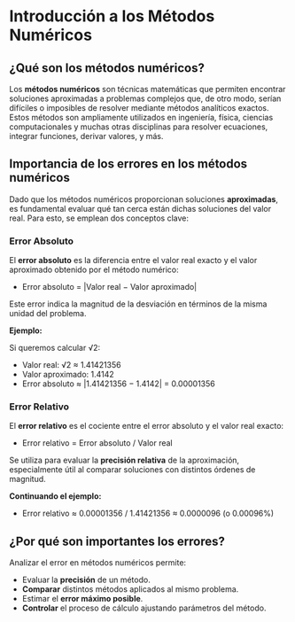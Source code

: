 # Introducción a los Métodos Numéricos

## ¿Qué son los métodos numéricos?

Los **métodos numéricos** son técnicas matemáticas que permiten encontrar soluciones aproximadas a problemas complejos que, de otro modo, serían difíciles o imposibles de resolver mediante métodos analíticos exactos. Estos métodos son ampliamente utilizados en ingeniería, física, ciencias computacionales y muchas otras disciplinas para resolver ecuaciones, integrar funciones, derivar valores, y más.

## Importancia de los errores en los métodos numéricos

Dado que los métodos numéricos proporcionan soluciones **aproximadas**, es fundamental evaluar qué tan cerca están dichas soluciones del valor real. Para esto, se emplean dos conceptos clave:

### Error Absoluto

El **error absoluto** es la diferencia entre el valor real exacto y el valor aproximado obtenido por el método numérico:
- Error absoluto = |Valor real − Valor aproximado|

Este error indica la magnitud de la desviación en términos de la misma unidad del problema.

**Ejemplo:**

Si queremos calcular √2:
- Valor real: √2 ≈ 1.41421356  
- Valor aproximado: 1.4142  
- Error absoluto ≈ |1.41421356 − 1.4142| = 0.00001356

### Error Relativo

El **error relativo** es el cociente entre el error absoluto y el valor real exacto:
- Error relativo = Error absoluto / Valor real

Se utiliza para evaluar la **precisión relativa** de la aproximación, especialmente útil al comparar soluciones con distintos órdenes de magnitud.

**Continuando el ejemplo:**
- Error relativo ≈ 0.00001356 / 1.41421356 ≈ 0.0000096 (o 0.00096%)

## ¿Por qué son importantes los errores?

Analizar el error en métodos numéricos permite:

- Evaluar la **precisión** de un método.
- **Comparar** distintos métodos aplicados al mismo problema.
- Estimar el **error máximo posible**.
- **Controlar** el proceso de cálculo ajustando parámetros del método.
